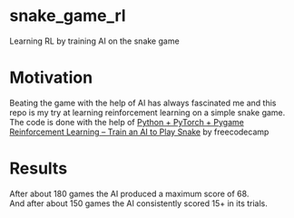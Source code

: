 # snake_game_rl
 Learning RL by training AI on the snake game
# Motivation
 Beating the game with the help of AI has always fascinated me and this repo is my try at learning reinforcement learning on a simple snake game.
 The code is done with the help of <a href="https://youtu.be/L8ypSXwyBds?si=1sWLTEqr_7FtEomc">Python + PyTorch + Pygame Reinforcement Learning – Train an AI to Play Snake</a> by freecodecamp

 # Results
 After about 180 games the AI produced a maximum score of 68.<br> And after about 150 games the AI consistently scored 15+ in its trials.

